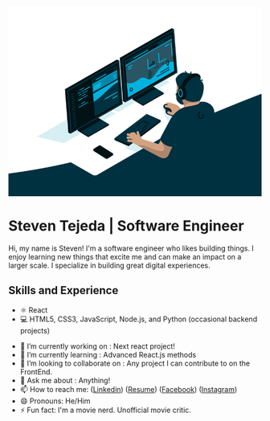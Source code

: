 ![Frontend Software Engineer](https://github.com/stejeda21/stejeda21/blob/main/code.gif)

# Steven Tejeda  | Software Engineer

Hi, my name is Steven! I'm a software engineer who likes building things. I enjoy learning new things that excite me and can make an impact on a larger scale. I specialize in building great digital experiences.

## Skills and Experience
* ⚛️ React
* 💻 HTML5, CSS3, JavaScript, Node.js, and Python (occasional backend projects)

- 🔭 I’m currently working on : Next react project!
- 🌱 I’m currently learning : Advanced React.js methods 
- 👯 I’m looking to collaborate on : Any project I can contribute to on the FrontEnd. 
- 💬 Ask me about : Anything! 
- 📫 How to reach me: ([Linkedin](https://www.linkedin.com/in/steventejeda/))  ([Resume](https://github.com/stejeda21/stejeda21/blob/main/Resume.pdf))   ([Facebook](https://www.facebook.com/steven.tejeda.7/)) ([Instagram](https://www.instagram.com/stejeda21/))
- 😄 Pronouns: He/Him 
- ⚡ Fun fact: I'm a movie nerd. Unofficial movie critic.  




